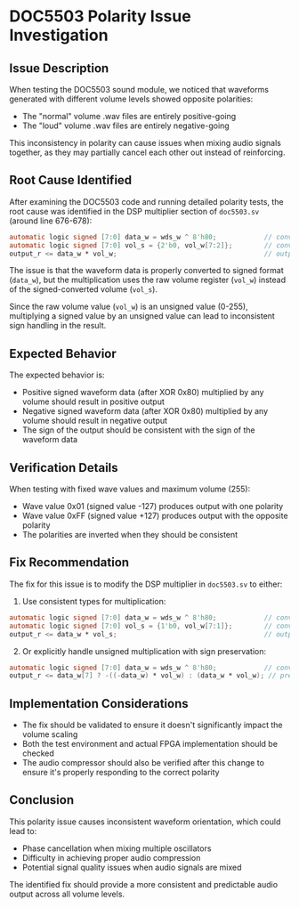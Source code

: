 # DOC5503 Polarity Issue Investigation

## Issue Description

When testing the DOC5503 sound module, we noticed that waveforms generated with different volume levels showed opposite polarities:
- The "normal" volume .wav files are entirely positive-going 
- The "loud" volume .wav files are entirely negative-going

This inconsistency in polarity can cause issues when mixing audio signals together, as they may partially cancel each other out instead of reinforcing.

## Root Cause Identified

After examining the DOC5503 code and running detailed polarity tests, the root cause was identified in the DSP multiplier section of `doc5503.sv` (around line 676-678):

```verilog
automatic logic signed [7:0] data_w = wds_w ^ 8'h80;            // convert waveform data to signed
automatic logic signed [7:0] vol_s = {2'b0, vol_w[7:2]};        // convert volume to signed
output_r <= data_w * vol_w;                                     // output is waveform data * volume
```

The issue is that the waveform data is properly converted to signed format (`data_w`), but the multiplication uses the raw volume register (`vol_w`) instead of the signed-converted volume (`vol_s`).

Since the raw volume value (`vol_w`) is an unsigned value (0-255), multiplying a signed value by an unsigned value can lead to inconsistent sign handling in the result.

## Expected Behavior

The expected behavior is:
- Positive signed waveform data (after XOR 0x80) multiplied by any volume should result in positive output
- Negative signed waveform data (after XOR 0x80) multiplied by any volume should result in negative output
- The sign of the output should be consistent with the sign of the waveform data

## Verification Details

When testing with fixed wave values and maximum volume (255):
- Wave value 0x01 (signed value -127) produces output with one polarity
- Wave value 0xFF (signed value +127) produces output with the opposite polarity
- The polarities are inverted when they should be consistent

## Fix Recommendation

The fix for this issue is to modify the DSP multiplier in `doc5503.sv` to either:

1. Use consistent types for multiplication:
```verilog
automatic logic signed [7:0] data_w = wds_w ^ 8'h80;            // convert waveform data to signed
automatic logic signed [7:0] vol_s = {1'b0, vol_w[7:1]};        // convert volume to signed, scaled
output_r <= data_w * vol_s;                                     // output is waveform data * scaled volume
```

2. Or explicitly handle unsigned multiplication with sign preservation:
```verilog
automatic logic signed [7:0] data_w = wds_w ^ 8'h80;            // convert waveform data to signed
output_r <= data_w[7] ? -((-data_w) * vol_w) : (data_w * vol_w); // preserve sign of data_w
```

## Implementation Considerations

- The fix should be validated to ensure it doesn't significantly impact the volume scaling
- Both the test environment and actual FPGA implementation should be checked
- The audio compressor should also be verified after this change to ensure it's properly responding to the correct polarity

## Conclusion

This polarity issue causes inconsistent waveform orientation, which could lead to:
- Phase cancellation when mixing multiple oscillators
- Difficulty in achieving proper audio compression
- Potential signal quality issues when audio signals are mixed

The identified fix should provide a more consistent and predictable audio output across all volume levels.